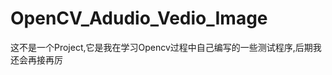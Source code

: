 OpenCV_Adudio_Vedio_Image
=========================

 这不是一个Project,它是我在学习Opencv过程中自己编写的一些测试程序,后期我还会再接再厉
